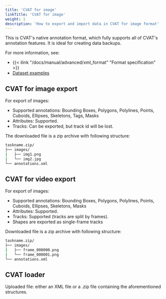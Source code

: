 ```yaml
---
title: 'CVAT for image'
linkTitle: 'CVAT for image'
weight: 1
description: 'How to export and import data in CVAT for image format'
---
```


This is CVAT's native annotation format,
which fully supports all of CVAT's annotation features.
It is ideal for creating data backups.

For more information, see:

- {{< ilink "/docs/manual/advanced/xml_format" "Format specification" >}}
- [Dataset examples](https://github.com/cvat-ai/datumaro/tree/v0.3/tests/assets/cvat_dataset)

## CVAT for image export

For export of images:

- Supported annotations: Bounding Boxes, Polygons, Polylines,
  Points, Cuboids, Ellipses, Skeletons, Tags, Masks
- Attributes: Supported.
- Tracks: Can be exported, but track id will be lost.

The downloaded file is a zip archive with following structure:

```bash
taskname.zip/
├── images/
|   ├── img1.png
|   └── img2.jpg
└── annotations.xml
```

## CVAT for video export

For export of images:

- Supported annotations: Bounding Boxes, Polygons, Polylines,
  Points, Cuboids, Ellipses, Skeletons, Masks
- Attributes: Supported.
- Tracks: Supported (tracks are split by frames).
- Shapes are exported as single-frame tracks

Downloaded file is a zip archive with following structure:

```bash
taskname.zip/
├── images/
|   ├── frame_000000.png
|   └── frame_000001.png
└── annotations.xml
```

## CVAT loader

Uploaded file: either an XML file or a
.zip file containing the aforementioned structures.
